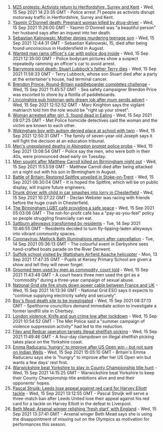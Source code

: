 1. [M25 protests: Activists return to Hertfordshire, Surrey and Kent](https://www.bbc.co.uk/news/uk-england-beds-bucks-herts-58569794?at_medium=RSS&at_campaign=KARANGA) - Wed, 15 Sep 2021 14:23:35 GMT - Police arrest 71 people as activists disrupt motorway traffic in Hertfordshire, Surrey and Kent.
2. [Yasmin O'Donnell death: Pregnant woman killed by drug-driver](https://www.bbc.co.uk/news/uk-england-lincolnshire-58569190?at_medium=RSS&at_campaign=KARANGA) - Wed, 15 Sep 2021 11:26:00 GMT - Yasmin O'Donnell was "a beautiful person" her husband says after an inquest into her death.
3. [Sebastian Kalinowski: Mother denies murdering teenage son](https://www.bbc.co.uk/news/uk-england-leeds-58569196?at_medium=RSS&at_campaign=KARANGA) - Wed, 15 Sep 2021 12:44:31 GMT - Sebastian Kalinowski, 15, died after being found unconscious in Huddersfield in August.
4. [Wanted man rams officer's car with police dog inside](https://www.bbc.co.uk/news/uk-england-northamptonshire-58572629?at_medium=RSS&at_campaign=KARANGA) - Wed, 15 Sep 2021 12:35:00 GMT - Police bodycam pictures show a suspect repeatedly ramming an officer's car to avoid arrest.
5. [Barrymore pool death: Stuart Lubbock's father Terry dies](https://www.bbc.co.uk/news/uk-england-essex-58571515?at_medium=RSS&at_campaign=KARANGA) - Wed, 15 Sep 2021 11:58:33 GMT - Terry Lubbock, whose son Stuart died after a party at the entertainer's house, had terminal cancer.
6. [Brendon Prince: Round-Britain paddleboarder completes challenge](https://www.bbc.co.uk/news/uk-england-devon-58572635?at_medium=RSS&at_campaign=KARANGA) - Wed, 15 Sep 2021 11:45:57 GMT - Sea safety campaigner Brendon Price was escorted to shore by a flotilla of paddleboards.
7. [Lincolnshire pub historian gets dream job after mum sends advert](https://www.bbc.co.uk/news/uk-england-lincolnshire-58571586?at_medium=RSS&at_campaign=KARANGA) - Wed, 15 Sep 2021 12:52:52 GMT - Marc Knighton says the vigilant matriarch told him the role would be "right up your street".
8. [Woman arrested after girl, 5, found dead in Ealing](https://www.bbc.co.uk/news/uk-england-london-58570575?at_medium=RSS&at_campaign=KARANGA) - Wed, 15 Sep 2021 09:07:25 GMT - Met Police homicide detectives said the woman and the victim are known to each other.
9. [Wokingham boy with autism denied place at school with twin](https://www.bbc.co.uk/news/uk-england-berkshire-58571113?at_medium=RSS&at_campaign=KARANGA) - Wed, 15 Sep 2021 12:50:31 GMT - The family of seven-year-old Joseph says it will fight the decision at an education tribunal.
10. [Men's unexplained deaths in Abingdon prompt police probe](https://www.bbc.co.uk/news/uk-england-oxfordshire-58570940?at_medium=RSS&at_campaign=KARANGA) - Wed, 15 Sep 2021 13:08:54 GMT - Police say the men, who were both in their 40s, were pronounced dead early on Tuesday.
11. [Men sought after Matthew Carroll killed on Birmingham night out](https://www.bbc.co.uk/news/uk-england-birmingham-58572241?at_medium=RSS&at_campaign=KARANGA) - Wed, 15 Sep 2021 11:53:59 GMT - Matthew Carroll died after being attacked on a night out with his son in Birmingham in August.
12. [Battle of Britain: Restored Spitfire unveiled in Stoke-on-Trent](https://www.bbc.co.uk/news/uk-england-stoke-staffordshire-58565502?at_medium=RSS&at_campaign=KARANGA) - Wed, 15 Sep 2021 06:30:04 GMT - It is hoped the Spitfire, which will be on public display, will inspire future engineers.
13. [Drunk driver with child in car smashes into lorry in Chesterfield](https://www.bbc.co.uk/news/uk-england-derbyshire-58571895?at_medium=RSS&at_campaign=KARANGA) - Wed, 15 Sep 2021 10:27:22 GMT - Declan Webster was racing with friends before the huge crash in Chesterfield.
14. [The Birmingham LGBT café providing a safe space](https://www.bbc.co.uk/news/uk-england-birmingham-58557971?at_medium=RSS&at_campaign=KARANGA) - Wed, 15 Sep 2021 05:03:06 GMT - The not-for-profit café has a "pay-as-you-feel" policy so people struggling financially can eat.
15. [Saltburn alleyways transformed by residents](https://www.bbc.co.uk/news/uk-england-tees-58559600?at_medium=RSS&at_campaign=KARANGA) - Tue, 14 Sep 2021 10:46:55 GMT - Residents decided to turn fly-tipping-laden alleyways into vibrant community spaces.
16. [Coronavirus: Matlock Bath Illuminations return after cancellation](https://www.bbc.co.uk/news/uk-england-derbyshire-58552659?at_medium=RSS&at_campaign=KARANGA) - Tue, 14 Sep 2021 05:36:13 GMT - The colourful event in Derbyshire sees hand-crafted boats parade on the River Derwent.
17. [Suffolk school visited by Wattisham Airfield Apache helicopter](https://www.bbc.co.uk/news/uk-england-suffolk-58552257?at_medium=RSS&at_campaign=KARANGA) - Mon, 13 Sep 2021 17:47:35 GMT - Pupils at Kersey Primary School are given a show and tell they will never forget.
18. [Groomed teen used by men as commodity, court told](https://www.bbc.co.uk/news/uk-england-leeds-58572039?at_medium=RSS&at_campaign=KARANGA) - Wed, 15 Sep 2021 11:43:49 GMT - A court hears three men used the girl as a "commodity" during a three-year campaign of sexual abuse.
19. [National Grid site fire shuts down power cable between France and UK](https://www.bbc.co.uk/news/uk-england-kent-58570893?at_medium=RSS&at_campaign=KARANGA) - Wed, 15 Sep 2021 14:13:36 GMT - National Grid ESO says it expects to "continue supplying electricity safely and securely".
20. [Boy's flood death site to be investigated](https://www.bbc.co.uk/news/uk-england-surrey-58565021?at_medium=RSS&at_campaign=KARANGA) - Wed, 15 Sep 2021 08:37:13 GMT - Spelthorne councillors demand immediate action to investigate a former landfill site in Chertsey.
21. [London violence: Knife and gun crime low after lockdown](https://www.bbc.co.uk/news/uk-england-london-58569426?at_medium=RSS&at_campaign=KARANGA) - Wed, 15 Sep 2021 10:54:52 GMT - The Met Police said a "summer campaign of violence suppression activity" had led to the reduction.
22. [Filey and Redcar operation targets illegal shellfish picking](https://www.bbc.co.uk/news/uk-england-york-north-yorkshire-58572421?at_medium=RSS&at_campaign=KARANGA) - Wed, 15 Sep 2021 11:49:46 GMT - A four-day clampdown on illegal shellfish picking takes place on the Yorkshire coast.
23. [Emma Raducanu 'hungry' to improve after US Open win - but not sure on Indian Wells](https://www.bbc.co.uk/sport/tennis/58570037?at_medium=RSS&at_campaign=KARANGA) - Wed, 15 Sep 2021 15:05:10 GMT - Britain's Emma Raducanu says she is "hungry" to improve after her US Open win but wants a few days' rest first.
24. [Warwickshire beat Yorkshire to stay in County Championship title hunt](https://www.bbc.co.uk/sport/cricket/58571934?at_medium=RSS&at_campaign=KARANGA) - Wed, 15 Sep 2021 14:15:25 GMT - Warwickshire beat Yorkshire to keep their County Championship title ambitions alive and end their opponents' hopes.
25. [Pascal Struijk: Leeds lose appeal against red card for Harvey Elliott tackle](https://www.bbc.co.uk/sport/football/58570818?at_medium=RSS&at_campaign=KARANGA) - Wed, 15 Sep 2021 13:12:55 GMT - Pascal Struijk will serve a three-match ban after Leeds United lose their appeal against his red card for a tackle on Harvey Elliott in the defeat to Liverpool.
26. [Beth Mead: Arsenal winger relishing 'fresh start' with England](https://www.bbc.co.uk/sport/football/58570050?at_medium=RSS&at_campaign=KARANGA) - Wed, 15 Sep 2021 13:37:41 GMT - Arsenal winger Beth Mead says she is using the disappointment of missing out on the Olympics as motivation for performances this season.
